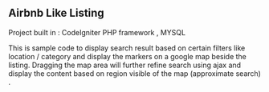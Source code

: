 ## Airbnb Like Listing

Project built in : CodeIgniter PHP framework , MYSQL

This is sample code to display search result based on certain filters like location / category and display the markers on a google map beside the listing. Dragging the map area will further refine search using ajax and display the content based on region visible of the map (approximate search) .

